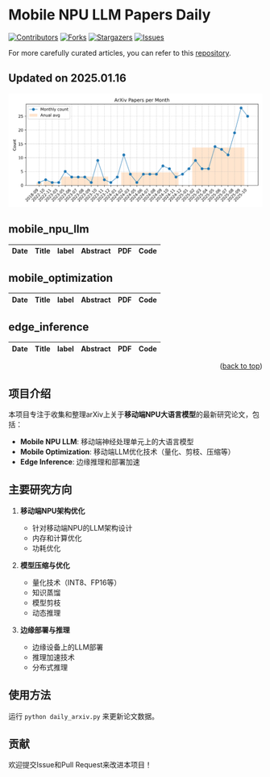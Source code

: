 # Mobile NPU LLM Papers Daily

[![Contributors][contributors-shield]][contributors-url]
[![Forks][forks-shield]][forks-url]
[![Stargazers][stars-shield]][stars-url]
[![Issues][issues-shield]][issues-url]

For more carefully curated articles, you can refer to this [repository](https://github.com/benwen518/Mobile_NPU_LLM_Papers).

## Updated on 2025.01.16

![Monthly Trend](imgs/trend.png)

## mobile_npu_llm

|Date|Title|label|Abstract|PDF|Code|
|---|---|---|---|---|---|

## mobile_optimization

|Date|Title|label|Abstract|PDF|Code|
|---|---|---|---|---|---|

## edge_inference

|Date|Title|label|Abstract|PDF|Code|
|---|---|---|---|---|---|

<p align=right>(<a href=#Updated-on-20250116>back to top</a>)</p>

[contributors-shield]: https://img.shields.io/github/contributors/benwen518/mobile-npu-llm-paper-arxiv.svg?style=for-the-badge
[contributors-url]: https://github.com/benwen518/mobile-npu-llm-paper-arxiv/graphs/contributors
[forks-shield]: https://img.shields.io/github/forks/benwen518/mobile-npu-llm-paper-arxiv.svg?style=for-the-badge
[forks-url]: https://github.com/benwen518/mobile-npu-llm-paper-arxiv/network/members
[stars-shield]: https://img.shields.io/github/stars/benwen518/mobile-npu-llm-paper-arxiv.svg?style=for-the-badge
[stars-url]: https://github.com/benwen518/mobile-npu-llm-paper-arxiv/stargazers
[issues-shield]: https://img.shields.io/github/issues/benwen518/mobile-npu-llm-paper-arxiv.svg?style=for-the-badge
[issues-url]: https://github.com/benwen518/mobile-npu-llm-paper-arxiv/issues

## 项目介绍

本项目专注于收集和整理arXiv上关于**移动端NPU大语言模型**的最新研究论文，包括：

- **Mobile NPU LLM**: 移动端神经处理单元上的大语言模型
- **Mobile Optimization**: 移动端LLM优化技术（量化、剪枝、压缩等）
- **Edge Inference**: 边缘推理和部署加速

## 主要研究方向

1. **移动端NPU架构优化**
   - 针对移动端NPU的LLM架构设计
   - 内存和计算优化
   - 功耗优化

2. **模型压缩与优化**
   - 量化技术（INT8、FP16等）
   - 知识蒸馏
   - 模型剪枝
   - 动态推理

3. **边缘部署与推理**
   - 边缘设备上的LLM部署
   - 推理加速技术
   - 分布式推理

## 使用方法

运行 `python daily_arxiv.py` 来更新论文数据。

## 贡献

欢迎提交Issue和Pull Request来改进本项目！